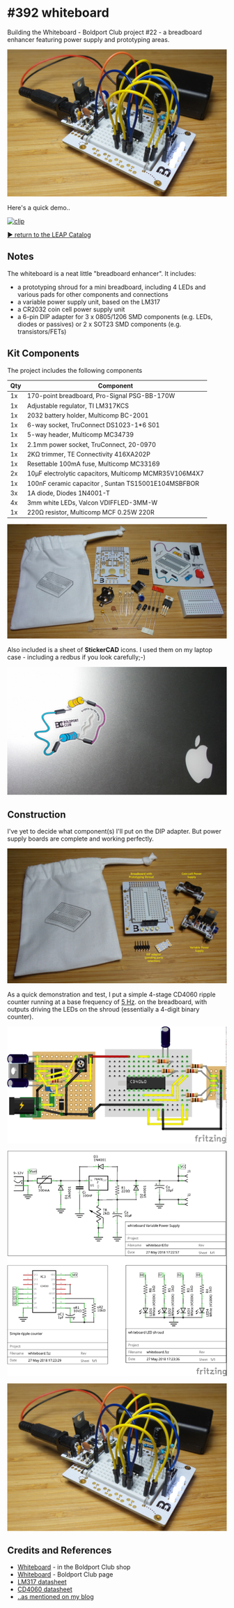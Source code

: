 # #392 whiteboard

Building the Whiteboard - Boldport Club project #22 - a breadboard enhancer featuring power supply and prototyping areas.

![Build](./assets/whiteboard_build.jpg?raw=true)

Here's a quick demo..

[![clip](http://img.youtube.com/vi/eiEX9SPuRhI/0.jpg)](http://www.youtube.com/watch?v=eiEX9SPuRhI)

[:arrow_forward: return to the LEAP Catalog](https://leap.tardate.com)

## Notes

The whiteboard is a neat little "breadboard enhancer". It includes:

* a prototyping shroud for a mini breadboard, including 4 LEDs and various pads for other components and connections
* a variable power supply unit, based on the LM317
* a CR2032 coin cell power supply unit
* a 6-pin DIP adapter for 3 x 0805/1206 SMD components (e.g. LEDs, diodes or passives) or 2 x SOT23 SMD components (e.g. transistors/FETs)


## Kit Components

The project includes the following components

| Qty | Component                                              |
|-----|--------------------------------------------------------|
| 1x  | 170-point breadboard, Pro-Signal PSG-BB-170W           |
| 1x  | Adjustable regulator, TI LM317KCS                      |
| 1x  | 2032 battery holder, Multicomp BC-2001                 |
| 1x  | 6-way socket, TruConnect DS1023-1*6 S01                |
| 1x  | 5-way header, Multicomp MC34739                        |
| 1x  | 2.1mm power socket, TruConnect, 20-0970                |
| 1x  | 2KΩ trimmer, TE Connectivity 416XA202P                 |
| 1x  | Resettable 100mA fuse, Multicomp MC33169               |
| 2x  | 10µF electrolytic capacitors, Multicomp MCMR35V106M4X7 |
| 1x  | 100nF ceramic capacitor , Suntan TS15001E104MSBFBOR    |
| 3x  | 1A diode, Diodes 1N4001-T                              |
| 4x  | 3mm white LEDs, Valcon VDIFFLED-3MM-W                  |
| 1x  | 220Ω resistor, Multicomp MCF 0.25W 220R                |

![kit_parts](./assets/kit_parts.jpg?raw=true)

Also included is a sheet of **StickerCAD** icons.
I used them on my laptop case - including a redbus if you look carefully;-)

![join_the_resistors](./assets/join_the_resistors.jpg?raw=true)

## Construction

I've yet to decide what component(s) I'll put on the DIP adapter. But power supply boards
are complete and working perfectly.

![whiteboard_build_complete](./assets/whiteboard_build_complete.jpg?raw=true)

As a quick demonstration and test, I put a simple 4-stage CD4060 ripple counter
running at a base frequency of [5 Hz](http://www.wolframalpha.com/input/?i=1%2F(5*(1%C2%B5F+*10k%CE%A9))).
on the breadboard, with outputs driving the LEDs on the shroud (essentially a 4-digit binary counter).

![Breadboard](./assets/whiteboard_bb.jpg?raw=true)

![Schematic](./assets/whiteboard_schematic.jpg?raw=true)

![Build](./assets/whiteboard_build.jpg?raw=true)

## Credits and References
* [Whiteboard](http://www.boldport.club/shop/product/1296464803) - in the Boldport Club shop
* [Whiteboard](http://www.boldport.com/whiteboard) - Boldport Club page
* [LM317 datasheet](http://www.futurlec.com/Linear/LM317T.shtml)
* [CD4060 datasheet](http://www.futurlec.com/4000Series/CD4060.shtml)
* [..as mentioned on my blog](https://blog.tardate.com/2018/05/leap392-boldportclub-whiteboard.html)

